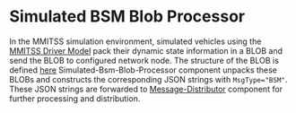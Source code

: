 # Simulated BSM Blob Processor
In the MMITSS simulation environment, simulated vehicles using the [MMITSS Driver Model](./../driver-model) pack their dynamic state information in a BLOB and send the BLOB to configured network node. The structure of the BLOB is defined [here](./../README.md)
Simulated-Bsm-Blob-Processor component unpacks these BLOBs and constructs the corresponding JSON strings with `MsgType="BSM"`. These JSON strings are forwarded to [Message-Distributor](./../../server/message-distributor) component for further processing and distribution. 
